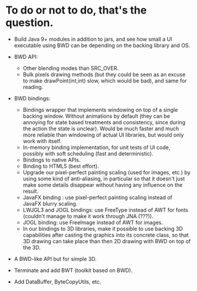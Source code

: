 
# To do or not to do, that's the question.

- Build Java 9+ modules in addition to jars, and see how small a UI executable
  using BWD can be depending on the backing library and OS.

- BWD API:
  - Other blending modes than SRC_OVER.
  - Bulk pixels drawing methods (but they could be seen as an excuse to make
    drawPoint(int,int) slow, which would be bad), and same for reading.

- BWD bindings:
  - Bindings wrapper that implements windowing on top of a single backing
    window. Without animations by default (they can be annoying for state
    based treatments and consistency, since during the action the state is
    unclear). Would be much faster and much more reliable than windowing
    of actual UI libraries, but would only work with itself.
  - In-memory binding implementation, for unit tests of UI code, possibly with
    soft scheduling (fast and deterministic).
  - Bindings to native APIs.
  - Binding to HTML5 (best effort).
  - Upgrade our pixel-perfect painting scaling (used for images, etc.)
    by using some kind of anti-aliasing, in particular so that it doesn't
    just make some details disappear without having any influence on the result.
  - JavaFX binding : use pixel-perfect painting scaling instead of JavaFX
    blurry scaling.
  - LWJGL3 and JOGL bindings: use FreeType instead of AWT for fonts
    (couldn't manage to make it work through JNA (???)).
  - JOGL binding: use FreeImage instead of AWT for images.
  - In our bindings to 3D libraries, make it possible to use backing 3D
    capabilities after casting the graphics into its concrete class,
    so that 3D drawing can take place than then 2D drawing with BWD
    on top of the 3D.

- A BWD-like API but for simple 3D.

- Terminate and add BWT (toolkit based on BWD).

- Add DataBuffer, ByteCopyUtils, etc.
